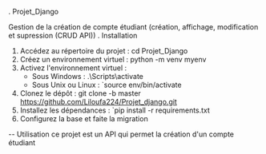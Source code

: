 . Projet_Django

Gestion de la création de compte étudiant 
(création, affichage, modification et supression (CRUD API))
. Installation


1. Accédez au répertoire du projet : cd Projet_Django 
2. Créez un environnement virtuel : python -m venv myenv 
3. Activez l'environnement virtuel :
   - Sous Windows : .\Scripts\activate
   - Sous Unix ou Linux : `source env/bin/activate
4. Clonez le dépôt : git clone -b master https://github.com/Liloufa224/Projet_django.git
5. Installez les dépendances : `pip install -r requirements.txt
6. Configurez la base et faite la migration

-- Utilisation
   ce projet est un API qui permet la création d'un compte étudiant
 

